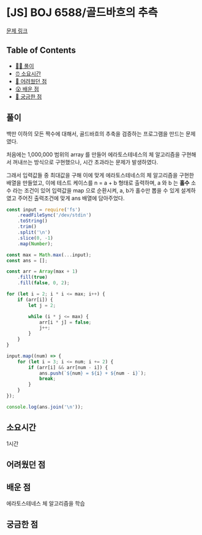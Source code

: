 <!-- 제목으로 다음과 같은 내용으로 작성해주세요 ! -->
<!-- 📚 언어 : e.g. Javascript -> [JS], Python -> [Python]  -->
<!-- 📕 백준 : BOJ 문제번호/문제제목 e.g. BOJ 2577/숫자의 개수 -->
<!-- 📗 프로그래머스 : PRO 문제번호/문제제목 e.g. PRO 120812/최빈값 구하기 -->
<!-- 💁🏻 백준허브를 사용하시면 프로그래머스의 문제번호도 확인하실 수 있습니다 -->

# [JS] BOJ 6588/골드바흐의 추측

<!-- 아래에 # 을 지우고 문제 링크를 입력해주세요 ! -->

[문제 링크](https://www.acmicpc.net/problem/6588)

## Table of Contents

-   [✍🏻 풀이](#풀이)
-   [⏰ 소요시간](#소요시간)
-   [🫠 어려웠던 점](#어려웠던-점)
-   [😮 배운 점](#배운-점)
-   [🤔 궁금한 점](#궁금한-점)

## 풀이

<!-- ```옆에 사용하는 언어를 기입하세요 e.g. javascript, python -->

백만 이하의 모든 짝수에 대해서, 골드바흐의 추축을 검증하는 프로그램을 만드는 문제였다.

처음에는 1,000,000 범위의 array 를 만들어 에라토스테네스의 체 알고리즘을 구현해서 꺼내쓰는 방식으로 구현했으나, 시간 초과라는 문제가 발생하였다.

그래서 입력값들 중 최대값을 구해 이에 맞게 에라토스테네스의 체 알고리즘을 구현한 배열을 만들었고, 이에 테스트 케이스를 n = a + b 형태로 출력하며, a 와 b 는 **홀수** 소수 라는 조건이 있어 입력값을 map 으로 순환시켜, a, b가 홀수만 뽑을 수 있게 설계하였고 주어진 출력조건에 맞게 ans 배열에 담아주었다.

```javascript
const input = require('fs')
    .readFileSync('/dev/stdin')
    .toString()
    .trim()
    .split('\n')
    .slice(0, -1)
    .map(Number);

const max = Math.max(...input);
const ans = [];

const arr = Array(max + 1)
    .fill(true)
    .fill(false, 0, 2);

for (let i = 2; i * i <= max; i++) {
    if (arr[i]) {
        let j = 2;

        while (i * j <= max) {
            arr[i * j] = false;
            j++;
        }
    }
}

input.map((num) => {
    for (let i = 3; i <= num; i += 2) {
        if (arr[i] && arr[num - i]) {
            ans.push(`${num} = ${i} + ${num - i}`);
            break;
        }
    }
});

console.log(ans.join('\n'));
```

## 소요시간

1시간

## 어려웠던 점

## 배운 점

에라토스테네스 체 알고리즘을 학습

## 궁금한 점

